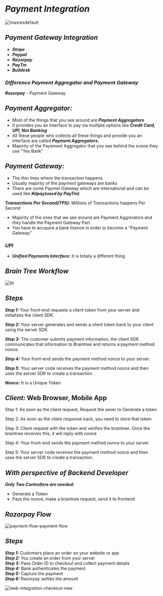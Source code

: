 # _Payment Integration_
![maxresdefault](https://user-images.githubusercontent.com/91872149/212538615-db61efd6-02d0-49f6-8f42-c291465ce6aa.jpg)

## _Payment Gateway Integration_
- **_Stripe_**
- **_Paypal_**
- **_Razorpay_**
- **_PayTm_**
- **_Buildesk_**

### _Difference Payment Aggregator and Payment Gateway_

**_Razorpay_** - Payment Gateway

## _Payment Aggregator:_ 
- Most of the things that you see around are **_Payment Aggregators_**
- It provides you an Interface to pay via multiple options like **_Credit Card, UPI, Net Banking_**
- All these people who collects all these things and provide you an interface are called **_Payment Aggregators._**
- Majority of the Payement Aggregator that you see behind the scene they use "Yes Bank"

## _Payment Gateway:_
- The thin lines where the transaction happens
- Usually majority of the payment gateways are banks
- There are some Paymet Gateway which are international and can be used like **_Alipay(used by PayTm)_**

**_Transactions Per Second(TPS):_** Millions of Transactions happens Per Second

- Majority of the ones that we see around are Payment Aggrerators and they handle the Payment Gateway Part
- You have to accquire a bank lisence in order to become a "Payment Gateway"



### _UPI_
- **_Unified Payments Interface:_** It is totally a different thing

## _Brain Tree Workflow_
![bt](https://user-images.githubusercontent.com/91872149/212537292-14f151c7-7582-4d08-b0b1-7db20ae341a5.png)

## _Steps_

**_Step 1:_** Your front-end requests a client token from your server and initializes the client SDK.

**_Step 2:_** Your server generates and sends a client token back to your client using the server SDK.

**_Step 3:_** The customer submits payment information, the client SDK communicates that information to Braintree and returns a payment method nonce.

**_Step 4:_** Your front-end sends the payment method nonce to your server.

**_Step 5:_** Your server code receives the payment method nonce and then uses the server SDK to create a transaction.

**_Nonce:_** It is a Unique Token

## _Client:_ Web Browser, Mobile App

Step 1: As soon as the client request, 
        Request the sever to Generate a token

Step 2: As soon as the client response back,
        you need to store that token

Step 3: Client request with the token and verifies
        the braintree. Once the braintree receives this, it will
        reply with nonce

Step 4: Your front-end sends the payment method nonce to your server

Step 5: Your server code receives the payment method nonce and then uses the server SDK to create a transaction.

## _With perspective of Backend Developer_

_**Only Two Controllers are needed:**_
- Generate a Token
- Pass the nonce, make a braintree request, send it to frontend


## _Razorpay Flow_
![payment-flow-payment-flow](https://user-images.githubusercontent.com/91872149/212538756-5791f476-d9c6-4daf-b418-cef828373335.jpg)

## _Steps_
**_Step 1:_** Customers place an order on your website or app<br>
**_Step 2:_** You create an order from your server<br>
**_Step 3:_** Pass Order ID to checkout and collect payment details<br>
**_Step 4:_** Bank authenticates the payment<br>
**_Step 5:_** Capture the payment<br>
**_Step 6:_** Razorpay settles the amount<br>

![web-integration-checkout-new](https://user-images.githubusercontent.com/91872149/212538867-07375650-5861-4046-a6fc-2d67fdf50899.jpg)
